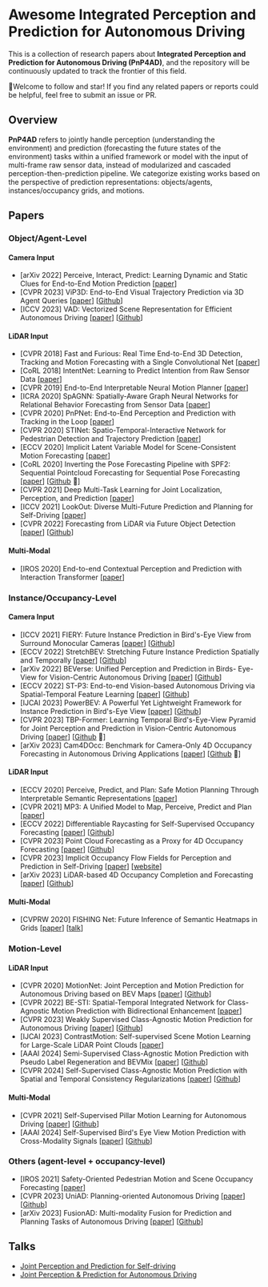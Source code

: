 # Awesome Integrated Perception and Prediction for Autonomous Driving

This is a collection of research papers about **Integrated Perception and Prediction for Autonomous Driving (PnP4AD)**, and the repository will be continuously updated to track the frontier of this field. 

:clap:Welcome to follow and star! If you find any related papers or reports could be helpful, feel free to submit an issue or PR.

## Overview

**PnP4AD** refers to jointly handle perception (understanding the environment) and prediction (forecasting the future states of the environment) tasks within a unified framework or model with the input of multi-frame raw sensor data, instead of modularized and cascaded perception-then-prediction pipeline.  We categorize existing works based on the perspective of prediction representations: objects/agents,  instances/occupancy grids, and motions.

## Papers

### Object/Agent-Level 

#### Camera Input

- [arXiv 2022] Perceive, Interact, Predict: Learning Dynamic and Static Clues for End-to-End Motion Prediction [[paper](https://arxiv.org/pdf/2212.02181.pdf)]
- [CVPR 2023] ViP3D: End-to-End Visual Trajectory Prediction via 3D Agent Queries [[paper](https://arxiv.org/pdf/2208.01582.pdf)] [[Github](https://github.com/Tsinghua-MARS-Lab/ViP3D)]
- [ICCV 2023] VAD: Vectorized Scene Representation for Efficient Autonomous Driving [[paper](https://arxiv.org/pdf/2303.12077.pdf)] [[Github](https://github.com/hustvl/VAD)]

#### LiDAR Input

- [CVPR 2018] Fast and Furious: Real Time End-to-End 3D Detection, Tracking and Motion Forecasting with a Single Convolutional Net [[paper](https://arxiv.org/pdf/2012.12395.pdf)] 
- [CoRL 2018] IntentNet: Learning to Predict Intention from Raw Sensor Data [[paper](https://arxiv.org/pdf/2101.07907.pdf)]
- [CVPR 2019] End-to-End Interpretable Neural Motion Planner [[paper](https://arxiv.org/pdf/2101.06679.pdf)]
- [ICRA 2020] SpAGNN: Spatially-Aware Graph Neural Networks for Relational Behavior Forecasting from Sensor Data [[paper](https://arxiv.org/pdf/1910.08233.pdf)]
- [CVPR 2020] PnPNet: End-to-End Perception and Prediction with Tracking in the Loop [[paper](https://arxiv.org/pdf/2005.14711.pdf)]
- [CVPR 2020] STINet: Spatio-Temporal-Interactive Network for Pedestrian Detection and Trajectory Prediction [[paper](https://arxiv.org/pdf/2005.04255.pdf)]
- [ECCV 2020] Implicit Latent Variable Model for Scene-Consistent Motion Forecasting [[paper](https://arxiv.org/pdf/2007.12036.pdf)]
- [CoRL 2020] Inverting the Pose Forecasting Pipeline with SPF2: Sequential Pointcloud Forecasting for Sequential Pose Forecasting [[paper](https://arxiv.org/pdf/2003.08376.pdf)] [[Github](https://github.com/xinshuoweng/SPF2) :ghost:]
- [CVPR 2021] Deep Multi-Task Learning for Joint Localization, Perception, and Prediction [[paper](https://arxiv.org/pdf/2101.06720.pdf)]
- [ICCV 2021] LookOut: Diverse Multi-Future Prediction and Planning for Self-Driving [[paper](https://arxiv.org/pdf/2101.06547.pdf)]
- [CVPR 2022] Forecasting from LiDAR via Future Object Detection [[paper](https://arxiv.org/pdf/2203.16297.pdf)] [[Github](https://github.com/neeharperi/FutureDet)]

#### Multi-Modal

- [IROS 2020] End-to-end Contextual Perception and Prediction with Interaction Transformer [[paper](https://arxiv.org/pdf/2008.05927.pdf)]

### Instance/Occupancy-Level 

#### Camera Input

- [ICCV 2021] FIERY: Future Instance Prediction in Bird's-Eye View from Surround Monocular Cameras [[paper](https://arxiv.org/pdf/2104.10490.pdf)] [[Github](https://github.com/wayveai/fiery)]
- [ECCV 2022] StretchBEV: Stretching Future Instance Prediction Spatially and Temporally [[paper](https://arxiv.org/pdf/2203.13641.pdf)] [[Github](https://github.com/kaanakan/stretchbev)] 
- [arXiv 2022] BEVerse: Unified Perception and Prediction in Birds- Eye-View for Vision-Centric Autonomous Driving [[paper](https://arxiv.org/pdf/2205.09743.pdf)] [[Github](https://github.com/zhangyp15/BEVerse)]
- [ECCV 2022] ST-P3: End-to-end Vision-based Autonomous Driving via Spatial-Temporal Feature Learning [[paper](https://arxiv.org/pdf/2207.07601.pdf)] [[Github]( https://github.com/OpenPerceptionX/ST-P3)]
- [IJCAI 2023] PowerBEV: A Powerful Yet Lightweight Framework for Instance Prediction in Bird's-Eye View [[paper](https://arxiv.org/pdf/2306.10761.pdf)] [[Github](https://github.com/edwardleelpz/powerbev)]
- [CVPR 2023] TBP-Former: Learning Temporal Bird's-Eye-View Pyramid for Joint Perception and Prediction in Vision-Centric Autonomous Driving [[paper](https://arxiv.org/pdf/2303.09998.pdf)] [[Github](https://github.com/MediaBrain-SJTU/TBP-Former)​ :ghost:] 
- [arXiv 2023] Cam4DOcc: Benchmark for Camera-Only 4D Occupancy Forecasting in Autonomous Driving Applications [[paper](https://arxiv.org/pdf/2311.17663.pdf)] [[Github](https://github.com/haomo-ai/Cam4DOcc) :ghost:]

#### LiDAR Input

- [ECCV 2020] Perceive, Predict, and Plan: Safe Motion Planning Through Interpretable Semantic Representations [[paper](https://arxiv.org/pdf/2008.05930.pdf)]
- [CVPR 2021] MP3: A Unified Model to Map, Perceive, Predict and Plan [[paper](https://arxiv.org/pdf/2101.06806.pdf)] 
- [ECCV 2022] Differentiable Raycasting for Self-Supervised Occupancy Forecasting [[paper](https://arxiv.org/pdf/2210.01917.pdf)] [[Github](https://github.com/tarashakhurana/emergent-occ-forecasting)]
- [CVPR 2023] Point Cloud Forecasting as a Proxy for 4D Occupancy Forecasting [[paper](https://arxiv.org/pdf/2302.13130.pdf)] [[Github](https://github.com/tarashakhurana/4d-occ-forecasting)]
- [CVPR 2023] Implicit Occupancy Flow Fields for Perception and Prediction in Self-Driving [[paper](https://arxiv.org/pdf/2308.01471.pdf)] [[website](https://waabi.ai/implicito/)]
- [arXiv 2023] LiDAR-based 4D Occupancy Completion and Forecasting [[paper](https://arxiv.org/pdf/2310.11239.pdf)] [[Github](https://github.com/ai4ce/Occ4cast/)]

#### Multi-Modal 

- [CVPRW 2020] FISHING Net: Future Inference of Semantic Heatmaps in Grids [[paper](https://arxiv.org/pdf/2006.09917.pdf)] [[talk](https://www.youtube.com/watch?v=WRH7N_GxgjE&t=1004s)]

### Motion-Level 

#### LiDAR Input

- [CVPR 2020] MotionNet: Joint Perception and Motion Prediction for Autonomous Driving based on BEV Maps [[paper](https://arxiv.org/pdf/2003.06754.pdf)] [[Github](https://github.com/pxiangwu/MotionNet)]
- [CVPR 2022] BE-STI: Spatial-Temporal Integrated Network for Class-Agnostic Motion Prediction with Bidirectional Enhancement [[paper](https://openaccess.thecvf.com/content/CVPR2022/papers/Wang_BE-STI_Spatial-Temporal_Integrated_Network_for_Class-Agnostic_Motion_Prediction_With_Bidirectional_CVPR_2022_paper.pdf)] 
- [CVPR 2023] Weakly Supervised Class-Agnostic Motion Prediction for Autonomous Driving [[paper](https://openaccess.thecvf.com/content/CVPR2023/papers/Li_Weakly_Supervised_Class-Agnostic_Motion_Prediction_for_Autonomous_Driving_CVPR_2023_paper.pdf)] [[Github](https://github.com/L1bra1/WeakMotion)]
- [IJCAI 2023] ContrastMotion: Self-supervised Scene Motion Learning for Large-Scale LiDAR Point Clouds [[paper](https://arxiv.org/pdf/2304.12589v1.pdf)]
- [AAAI 2024] Semi-Supervised Class-Agnostic Motion Prediction with Pseudo Label Regeneration and BEVMix [[paper](https://arxiv.org/pdf/2312.08009.pdf)] [[Github](https://github.com/kwwcv/SSMP)]
- [CVPR 2024] Self-Supervised Class-Agnostic Motion Prediction with Spatial and Temporal Consistency Regularizations [[paper](https://arxiv.org/pdf/2403.13261.pdf)] [[Github](https://github.com/kwwcv/SelfMotion)]

#### Multi-Modal

- [CVPR 2021] Self-Supervised Pillar Motion Learning for Autonomous Driving [[paper](https://arxiv.org/pdf/2104.08683.pdf)] [[Github](https://github.com/qcraftai/pillar-motion)]
- [AAAI 2024] Self-Supervised Bird's Eye View Motion Prediction with Cross-Modality Signals [[paper](https://arxiv.org/pdf/2401.11499v1.pdf)] [[Github](https://github.com/bshfang/self-supervised-motion)]

### Others (agent-level + occupancy-level)

- [IROS 2021] Safety-Oriented Pedestrian Motion and Scene Occupancy Forecasting [[paper](https://arxiv.org/pdf/2101.02385.pdf)]
- [CVPR 2023] UniAD: Planning-oriented Autonomous Driving [[paper](https://arxiv.org/pdf/2212.10156.pdf)] [[Github](https://github.com/OpenDriveLab/UniAD)]
- [arXiv 2023] FusionAD: Multi-modality Fusion for Prediction and Planning Tasks of Autonomous Driving [[paper](https://arxiv.org/pdf/2308.01006.pdf)] [[Github](https://github.com/westlake-autolab/FusionAD)​]

## Talks

- [Joint Perception and Prediction for Self-driving](https://www.youtube.com/watch?v=Ce0vI_9SwNU) 
- [Joint Perception & Prediction for Autonomous Driving](https://www.youtube.com/watch?v=A-B5f9gLDh0)


